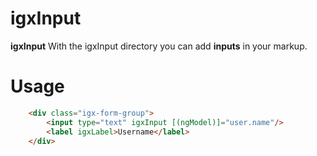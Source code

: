 # igxInput

**igxInput** 
With the igxInput directory you can add **inputs** in your markup.

# Usage

```html
    <div class="igx-form-group">
        <input type="text" igxInput [(ngModel)]="user.name"/>
        <label igxLabel>Username</label>
    </div>
```